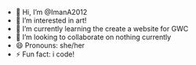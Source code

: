 - 👋 Hi, I’m @ImanA2012
- 👀 I’m interested in art!
- 🌱 I’m currently learning the create a website for GWC
- 💞️ I’m looking to collaborate on nothing currently
- 😄 Pronouns: she/her
- ⚡ Fun fact: i code!

<!---
ImanA2012/ImanA2012 is a ✨ special ✨ repository because its `README.md` (this file) appears on your GitHub profile.
You can click the Preview link to take a look at your changes.
--->
